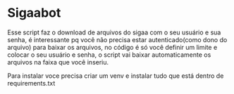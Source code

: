 # Sigaabot

Esse script faz o download de arquivos do sigaa com o seu usuário e sua senha,
é interessante pq você não precisa estar autenticado(como dono do arquivo) para baixar os arquivos, no código é só você
definir um limite e colocar o seu usuário e senha, o script vai baixar automaticamente os arquivos 
na faixa que você inseriu.

Para instalar voce precisa criar um venv e instalar tudo que está dentro de requirements.txt
